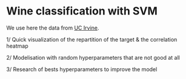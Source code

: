 # Wine classification with SVM

We use here the data from <a href="https://archive-beta.ics.uci.edu/dataset/109/wine">UC Irvine</a>.

1/ Quick visualization of the repartition of the target & the correlation heatmap

2/ Modelisation with random hyperparameters that are not good at all

3/ Research of bests hyperparameters to improve the model
